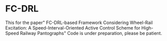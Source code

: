 # FC-DRL
This for the paper" FC-DRL-based Framework Considering Wheel-Rail Excitation: A Speed-Interval-Oriented Active Control Scheme for High-Speed Railway Pantographs" Code is under preparation, please be patient.
